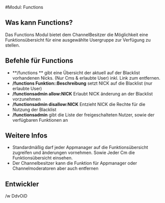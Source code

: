 #Modul: Functions

## Was kann Functions?
Das Functions Modul bietet dem ChannelBesitzer die Möglichkeit eine Funktionsübersicht für eine ausgewählte Usergruppe zur Verfügung zu stellen.

## Befehle für Functions
* **/functions ** gibt eine Übersicht der aktuell auf der Blacklist vorhandenen Nicks. (Nur Cms & erlaubte User) inkl. Link zum entfernen.
* **/functions Funktion::Beschreibung** setzt NICK auf die Blacklist (nur erlaubte User)
* **/functionsadmin allow:NICK** Erlaubt NICK änderung an der Blacklist vorzunehmen
* **/functionsadmin disallow:NICK** Entzieht NICK die Rechte für die Nutzung der Blacklist
* **/functionsadmin** gibt die Liste der freigeschalteten Nutzer, sowie der verfügbaren Funktionen an

## Weitere Infos
* Standardmäßig darf jeder Appmanager auf die Funktionsübersicht zugreifen und änderungen vornehmen. Sowie Jeder Cm die Funktionsübersicht einsehen.
* Der Channelbesitzer kann die Funktion für Appmanager oder Channelmoderatoren aber auch entfernen

## Entwickler
/w DdvOiD
